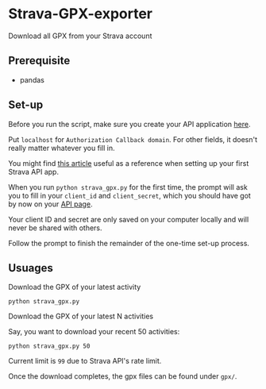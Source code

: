 # Strava-GPX-exporter
Download all GPX from your Strava account


## Prerequisite

- pandas

## Set-up

Before you run the script, make sure you create your API application [here](https://www.strava.com/settings/api).

Put `localhost` for `Authorization Callback domain`. For other fields, it doesn't really matter whatever you fill in.

You might find [this article](https://towardsdatascience.com/using-the-strava-api-and-pandas-to-explore-your-activity-data-d94901d9bfde) useful as a reference when setting up your first Strava API app.

When you run `python strava_gpx.py` for the first time, the prompt will ask you to fill in your `client_id` and `client_secret`, which you should have got by now on your [API page](https://www.strava.com/settings/api).

Your client ID and secret are only saved on your computer locally and will never be shared with others.

Follow the prompt to finish the remainder of the one-time set-up process. 

## Usuages

Download the GPX of your latest activity

```
python strava_gpx.py
```

Download the GPX of your latest N activities

Say, you want to download your recent 50 activities:

```
python strava_gpx.py 50
```

Current limit is `99` due to Strava API's rate limit.

Once the download completes, the gpx files can be found under `gpx/`.

